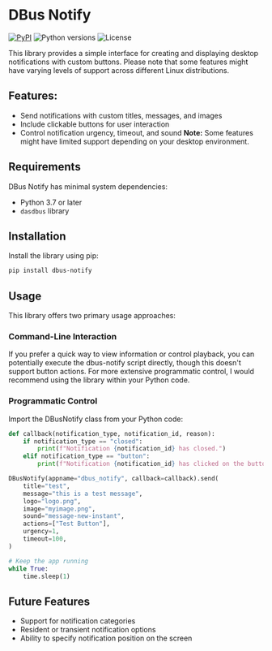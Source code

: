 # DBus Notify

[![PyPI](https://img.shields.io/pypi/v/dbus-notify.svg)](https://pypi.python.org/pypi/dbus-notify)
![Python versions](https://img.shields.io/pypi/pyversions/dbus-notify.svg)
![License](https://img.shields.io/pypi/l/dbus-notify.svg)


This library provides a simple interface for creating and displaying desktop notifications with custom buttons. Please note that some features might have varying levels of support across different Linux distributions.


## Features:

 * Send notifications with custom titles, messages, and images
 * Include clickable buttons for user interaction
 * Control notification urgency, timeout, and sound
**Note:** Some features might have limited support depending on your desktop environment.


## Requirements

DBus Notify has minimal system dependencies:
* Python 3.7 or later
* `dasdbus` library

## Installation

Install the library using pip:

```bash
pip install dbus-notify
```

## Usage

This library offers two primary usage approaches:

### Command-Line Interaction

If you prefer a quick way to view information or control playback, you can potentially execute the dbus-notify script directly, though this doesn't support button actions. For more extensive programmatic control, I would recommend using the library within your Python code.

### Programmatic Control

Import the DBusNotify class from your Python code:

```python
def callback(notification_type, notification_id, reason):
    if notification_type == "closed":
        print(f"Notification {notification_id} has closed.")
    elif notification_type == "button":
        print(f"Notification {notification_id} has clicked on the button {reason}.")

DBusNotify(appname="dbus_notify", callback=callback).send(
    title="test",
    message="this is a test message",
    logo="logo.png",
    image="myimage.png",
    sound="message-new-instant",
    actions=["Test Button"],
    urgency=1,
    timeout=100,
)

# Keep the app running
while True:
    time.sleep(1)
```

## Future Features

 * Support for notification categories
 * Resident or transient notification options
 * Ability to specify notification position on the screen

